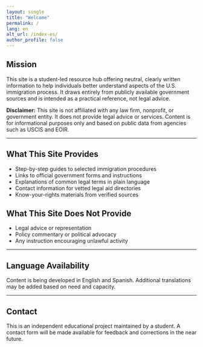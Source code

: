 ```yaml
---
layout: single
title: "Welcome"
permalink: /
lang: en
alt_url: /index-es/
author_profile: false
---
```


## Mission

This site is a student-led resource hub offering neutral, clearly written information to help individuals better understand aspects of the U.S. immigration process. It draws entirely from publicly available government sources and is intended as a practical reference, not legal advice.

**Disclaimer:** This site is not affiliated with any law firm, nonprofit, or government entity. It does not provide legal advice or services. Content is for informational purposes only and based on public data from agencies such as USCIS and EOIR.

---

## What This Site Provides

- Step-by-step guides to selected immigration procedures  
- Links to official government forms and instructions  
- Explanations of common legal terms in plain language  
- Contact information for vetted legal aid directories  
- Know-your-rights materials from verified sources

## What This Site Does Not Provide

- Legal advice or representation  
- Policy commentary or political advocacy  
- Any instruction encouraging unlawful activity

---

## Language Availability

Content is being developed in English and Spanish. Additional translations may be added based on need and capacity.

---

## Contact

This is an independent educational project maintained by a student. A contact form will be made available for feedback and corrections in the near future.